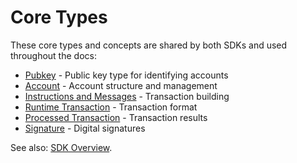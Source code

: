 # Core Types

These core types and concepts are shared by both SDKs and used throughout the docs:

- [Pubkey](pubkey.md) - Public key type for identifying accounts
- [Account](account.md) - Account structure and management
- [Instructions and Messages](instructions-and-messages.md) - Transaction building
- [Runtime Transaction](runtime-transaction.md) - Transaction format
- [Processed Transaction](processed-transaction.md) - Transaction results
- [Signature](signature.md) - Digital signatures

See also: [SDK Overview](sdk.md).
